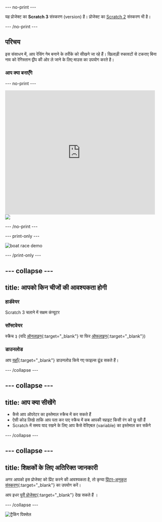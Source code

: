 --- no-print ---

यह प्रोजेक्ट का **Scratch 3** संस्करण (version) है। प्रोजेक्ट का [Scratch 2](https://projects.raspberrypi.org/hi-IN/projects/boat-race-scratch2) संस्करण भी है।

--- /no-print ---

## परिचय

इस संसाधन में, आप रेसिंग गेम बनाने के तरीके को सीखने जा रहे हैं। खिलाड़ी रुकावटों से टकराए बिना नाव को रेगिस्तान द्वीप की ओर ले जाने के लिए माउस का उपयोग करते है।

### आप क्या बनाएँगे

--- no-print ---

<div class="scratch-preview">
  <iframe allowtransparency="true" width="485" height="402" src="https://scratch.mit.edu/projects/embed/276662533/?autostart=false" frameborder="0" scrolling="no"></iframe>
  <img src="images/boat_race_demo.png">
</div>

--- /no-print ---

--- print-only ---

![boat race demo](images/boat_race_demo.png)

--- /print-only ---

--- collapse ---
---
title: आपको किन चीजों की आवश्यकता होगी
---

### हार्डवेयर

Scratch 3 चलाने में सक्षम कंप्यूटर

### सॉफ्टवेयर

स्क्रैच ३ (यदि [ऑनलाइन](https://rpf.io/scratchon){:target="_blank"} या फिर [ऑफलाइन](https://rpf.io/scratchoff){:target="_blank"})

### डाउनलोड

आप [यहाँ](https://rpf.io/p/hi-IN/boat-race-go){:target="_blank"} डाउनलोड किये गए फाइल्स ढूंड सकते हैं।

--- /collapse ---

--- collapse ---
---
title: आप क्या सीखेंगे
---

- कैसे आप ऑपरेटर का इस्तेमाल स्क्रैच में कर सकते हैं
- ऐसी कोड लिखे ताकि आप पता कर पाए स्क्रैच में कब आपकी स्प्राइट किसी रंग को छू रही हैं
- Scratch में समय याद रखने के लिए आप कैसे वेरिएबल (variable) का इस्तेमाल कर सकेंगे

--- /collapse ---

--- collapse ---
---
title: शिक्षकों के लिए अतिरिक्त जानकारी
---

अगर आपको इस प्रोजेक्ट को प्रिंट करने की आवश्यकता है, तो कृप्या [प्रिंटर-अनुकूल संस्करण](https://projects.raspberrypi.org/hi-IN/projects/boat-race/print){:target="_blank"} का उपयोग करें।

आप इधर [पूरी प्रोजेक्ट](https://rpf.io/p/hi-IN/boat-race-get){:target="_blank"} देख सकते हैं ।

--- /collapse ---

![ट्रैकिंग पिक्सेल](https://code.org/api/hour/begin_codeclub_boatrace.png)
